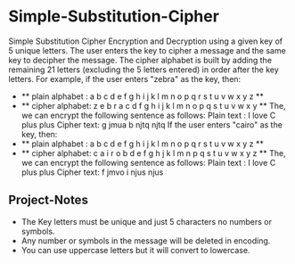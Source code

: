 # Simple-Substitution-Cipher
Simple Substitution Cipher Encryption and Decryption
using a given key of 5 unique letters.
The user enters the key to cipher a message and the same key to decipher the message. The
cipher alphabet is built by adding the remaining 21 letters (excluding the 5 letters entered) in
order after the key letters. For example, if the user enters &quot;zebra&quot; as the key, then:
* ** plain alphabet : a b c d e f g h i j k l m n o p q r s t u v w x y z **
* ** cipher alphabet: z e b r a c d f g h i j k l m n o p q s t u v w x y **
The, we can encrypt the following sentence as follows:
Plain text : I love C plus plus
Cipher text: g jmua b njtq njtq
If the user enters &quot;cairo&quot; as the key, then:
* ** plain alphabet : a b c d e f g h i j k l m n o p q r s t u v w x y z **
* ** cipher alphabet: c a i r o b d e f g h j k l m n p q s t u v w x y z **
The, we can encrypt the following sentence as follows:
Plain text : I love C plus plus
Cipher text: f jmvo i njus njus

## Project-Notes
* The Key letters must be unique and just 5 characters no numbers or symbols.
* Any number or symbols in the message will be deleted in encoding.
* You can use uppercase letters but it will convert to lowercase.
